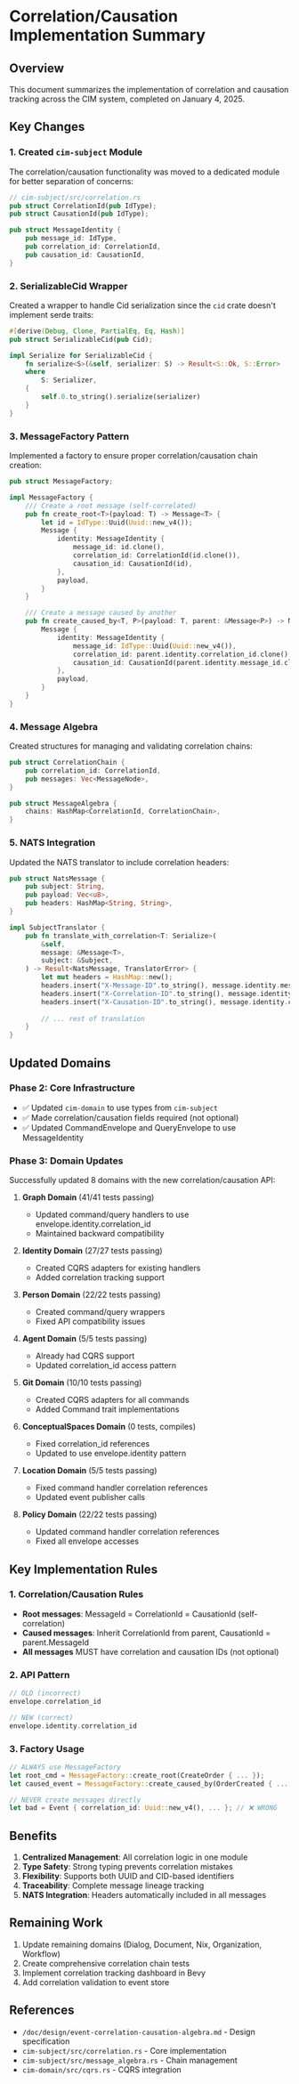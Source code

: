# Correlation/Causation Implementation Summary

## Overview

This document summarizes the implementation of correlation and causation tracking across the CIM system, completed on January 4, 2025.

## Key Changes

### 1. Created `cim-subject` Module

The correlation/causation functionality was moved to a dedicated module for better separation of concerns:

```rust
// cim-subject/src/correlation.rs
pub struct CorrelationId(pub IdType);
pub struct CausationId(pub IdType);

pub struct MessageIdentity {
    pub message_id: IdType,
    pub correlation_id: CorrelationId,
    pub causation_id: CausationId,
}
```

### 2. SerializableCid Wrapper

Created a wrapper to handle Cid serialization since the `cid` crate doesn't implement serde traits:

```rust
#[derive(Debug, Clone, PartialEq, Eq, Hash)]
pub struct SerializableCid(pub Cid);

impl Serialize for SerializableCid {
    fn serialize<S>(&self, serializer: S) -> Result<S::Ok, S::Error>
    where
        S: Serializer,
    {
        self.0.to_string().serialize(serializer)
    }
}
```

### 3. MessageFactory Pattern

Implemented a factory to ensure proper correlation/causation chain creation:

```rust
pub struct MessageFactory;

impl MessageFactory {
    /// Create a root message (self-correlated)
    pub fn create_root<T>(payload: T) -> Message<T> {
        let id = IdType::Uuid(Uuid::new_v4());
        Message {
            identity: MessageIdentity {
                message_id: id.clone(),
                correlation_id: CorrelationId(id.clone()),
                causation_id: CausationId(id),
            },
            payload,
        }
    }

    /// Create a message caused by another
    pub fn create_caused_by<T, P>(payload: T, parent: &Message<P>) -> Message<T> {
        Message {
            identity: MessageIdentity {
                message_id: IdType::Uuid(Uuid::new_v4()),
                correlation_id: parent.identity.correlation_id.clone(),
                causation_id: CausationId(parent.identity.message_id.clone()),
            },
            payload,
        }
    }
}
```

### 4. Message Algebra

Created structures for managing and validating correlation chains:

```rust
pub struct CorrelationChain {
    pub correlation_id: CorrelationId,
    pub messages: Vec<MessageNode>,
}

pub struct MessageAlgebra {
    chains: HashMap<CorrelationId, CorrelationChain>,
}
```

### 5. NATS Integration

Updated the NATS translator to include correlation headers:

```rust
pub struct NatsMessage {
    pub subject: String,
    pub payload: Vec<u8>,
    pub headers: HashMap<String, String>,
}

impl SubjectTranslator {
    pub fn translate_with_correlation<T: Serialize>(
        &self,
        message: &Message<T>,
        subject: &Subject,
    ) -> Result<NatsMessage, TranslatorError> {
        let mut headers = HashMap::new();
        headers.insert("X-Message-ID".to_string(), message.identity.message_id.to_string());
        headers.insert("X-Correlation-ID".to_string(), message.identity.correlation_id.0.to_string());
        headers.insert("X-Causation-ID".to_string(), message.identity.causation_id.0.to_string());
        
        // ... rest of translation
    }
}
```

## Updated Domains

### Phase 2: Core Infrastructure
- ✅ Updated `cim-domain` to use types from `cim-subject`
- ✅ Made correlation/causation fields required (not optional)
- ✅ Updated CommandEnvelope and QueryEnvelope to use MessageIdentity

### Phase 3: Domain Updates

Successfully updated 8 domains with the new correlation/causation API:

1. **Graph Domain** (41/41 tests passing)
   - Updated command/query handlers to use envelope.identity.correlation_id
   - Maintained backward compatibility

2. **Identity Domain** (27/27 tests passing)
   - Created CQRS adapters for existing handlers
   - Added correlation tracking support

3. **Person Domain** (22/22 tests passing)
   - Created command/query wrappers
   - Fixed API compatibility issues

4. **Agent Domain** (5/5 tests passing)
   - Already had CQRS support
   - Updated correlation_id access pattern

5. **Git Domain** (10/10 tests passing)
   - Created CQRS adapters for all commands
   - Added Command trait implementations

6. **ConceptualSpaces Domain** (0 tests, compiles)
   - Fixed correlation_id references
   - Updated to use envelope.identity pattern

7. **Location Domain** (5/5 tests passing)
   - Fixed command handler correlation references
   - Updated event publisher calls

8. **Policy Domain** (22/22 tests passing)
   - Updated command handler correlation references
   - Fixed all envelope accesses

## Key Implementation Rules

### 1. Correlation/Causation Rules
- **Root messages**: MessageId = CorrelationId = CausationId (self-correlation)
- **Caused messages**: Inherit CorrelationId from parent, CausationId = parent.MessageId
- **All messages** MUST have correlation and causation IDs (not optional)

### 2. API Pattern
```rust
// OLD (incorrect)
envelope.correlation_id

// NEW (correct)
envelope.identity.correlation_id
```

### 3. Factory Usage
```rust
// ALWAYS use MessageFactory
let root_cmd = MessageFactory::create_root(CreateOrder { ... });
let caused_event = MessageFactory::create_caused_by(OrderCreated { ... }, &root_cmd);

// NEVER create messages directly
let bad = Event { correlation_id: Uuid::new_v4(), ... }; // ❌ WRONG
```

## Benefits

1. **Centralized Management**: All correlation logic in one module
2. **Type Safety**: Strong typing prevents correlation mistakes
3. **Flexibility**: Supports both UUID and CID-based identifiers
4. **Traceability**: Complete message lineage tracking
5. **NATS Integration**: Headers automatically included in all messages

## Remaining Work

1. Update remaining domains (Dialog, Document, Nix, Organization, Workflow)
2. Create comprehensive correlation chain tests
3. Implement correlation tracking dashboard in Bevy
4. Add correlation validation to event store

## References

- `/doc/design/event-correlation-causation-algebra.md` - Design specification
- `cim-subject/src/correlation.rs` - Core implementation
- `cim-subject/src/message_algebra.rs` - Chain management
- `cim-domain/src/cqrs.rs` - CQRS integration 